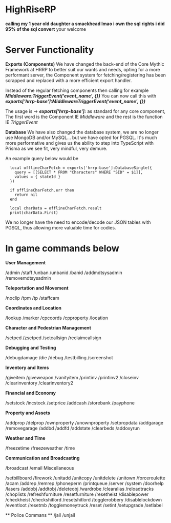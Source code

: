# HighRiseRP

**calling my 1 year old daughter a smackhead lmao i own the sql rights i did 95% of the sql convert** your welcome 

# Server Functionality

**Exports (Components)**
We have changed the back-end of the Core Mythic Framework at HRRP to better suit our wants and needs, opting for a more performant server,
the Component system for fetching/registering has been scrapped and replaced with a more efficient export handler.

Instead of the regular fetching components then calling for example **_Middleware:TriggerEvent('event_name', {})_**
You can now call this with **_exports['hrrp-base']:MiddlewareTriggerEvent('event_name', {})_**

The usage is -> **_exports['hrrp-base']:_** as standard for any core component,
The first word is the Component IE _Middleware_ and the rest is the function IE _TriggerEvent_

**Database**
We have also changed the database system, we are no longer use MongoDB and/or MySQL... but we have opted for PGSQL.
It's much more performative and gives us the ability to step into TypeScript with Prisma as we see fit, very mindful, very demure.

An example query below would be

```
  local offlineCharFetch = exports['hrrp-base']:DatabaseSingle({
    query = [[SELECT * FROM "Characters" WHERE "SID" = $1]],
    values = { stateId }
  })

  if offlineCharFetch.err then
    return nil
  end

  local charData = offlineCharFetch.result
  print(charData.First)
```

We no longer have the need to encode/decode our JSON tables with PGSQL, thus allowing more valuable time for codies.

# In game commands below

**User Management**

/admin
/staff
/unban
/unbanid
/banid
/addmdtsysadmin
/removemdtsysadmin

**Teleportation and Movement**

/noclip
/tpm
/tp
/staffcam

**Coordinates and Location**

/lookup
/marker
/cpcoords
/cpproperty
/location

**Character and Pedestrian Management**

/setped
/zsetped
/setcallsign
/reclaimcallsign

**Debugging and Testing**

/debugdamage
/die
/debug
/testbilling
/screenshot

**Inventory and Items**

/giveitem
/giveweapon
/vanityitem
/printinv
/printinv2
/closeinv
/clearinventory
/clearinventory2

**Financial and Economy**

/setstock
/incstock
/setprice
/addcash
/storebank
/payphone

**Property and Assets**

/addprop
/delprop
/ownproperty
/unownproperty
/setpropdata
/addgarage
/removegarage
/addbd
/addfd
/addstate
/clearbeds
/addoxyrun

**Weather and Time**

/freezetime
/freezeweather
/time

**Communication and Broadcasting**

/broadcast
/email
Miscellaneous

/setbillboard
/firework
/unitadd
/unitcopy
/unitdelete
/unitown
/forceroulette
/acam
/addrep
/remrep
/phoneperm
/printqueue
/server
/system
/doorhelp
/lasers
/addobj
/addtobj
/deleteobj
/wardrobe
/clearalias
/reloadtracks
/choplists
/refreshfurniture
/resetfurniture
/resetheist
/disablepower
/checkheist
/checkshitlord
/resetshitlord
/togglerobbery
/disablelockdown
/eventloot
/resetmb
/togglemoneytruck
/reset
/setint
/setupgrade
/setlabel

** Police Commans **
/jail
/unjail

